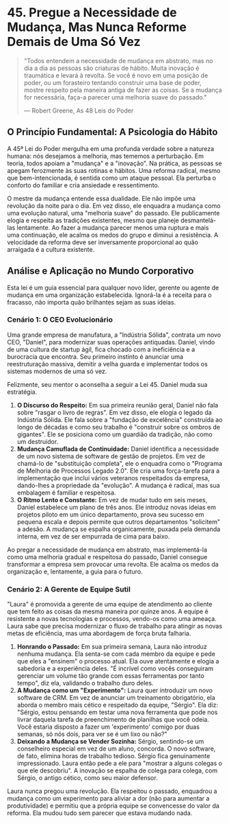 # 45. Pregue a Necessidade de Mudança, Mas Nunca Reforme Demais de Uma Só Vez

> "Todos entendem a necessidade de mudança em abstrato, mas no dia a dia as pessoas são criaturas de hábito. Muita inovação é traumática e levará à revolta. Se você é novo em uma posição de poder, ou um forasteiro tentando construir uma base de poder, mostre respeito pela maneira antiga de fazer as coisas. Se a mudança for necessária, faça-a parecer uma melhoria suave do passado."
> 
> — Robert Greene, As 48 Leis do Poder

## O Princípio Fundamental: A Psicologia do Hábito

A 45ª Lei do Poder mergulha em uma profunda verdade sobre a natureza humana: nós desejamos a melhoria, mas tememos a perturbação. Em teoria, todos apoiam a "mudança" e a "inovação". Na prática, as pessoas se apegam ferozmente às suas rotinas e hábitos. Uma reforma radical, mesmo que bem-intencionada, é sentida como um ataque pessoal. Ela perturba o conforto do familiar e cria ansiedade e ressentimento.

O mestre da mudança entende essa dualidade. Ele não impõe uma revolução da noite para o dia. Em vez disso, ele enquadra a mudança como uma evolução natural, uma "melhoria suave" do passado. Ele publicamente elogia e respeita as tradições existentes, mesmo que planeje desmantelá-las lentamente. Ao fazer a mudança parecer menos uma ruptura e mais uma continuação, ele acalma os medos do grupo e diminui a resistência. A velocidade da reforma deve ser inversamente proporcional ao quão arraigada é a cultura existente.

## Análise e Aplicação no Mundo Corporativo

Esta lei é um guia essencial para qualquer novo líder, gerente ou agente de mudança em uma organização estabelecida. Ignorá-la é a receita para o fracasso, não importa quão brilhantes sejam as suas ideias.

### Cenário 1: O CEO Evolucionário

Uma grande empresa de manufatura, a "Indústria Sólida", contrata um novo CEO, "Daniel", para modernizar suas operações antiquadas. Daniel, vindo de uma cultura de startup ágil, fica chocado com a ineficiência e a burocracia que encontra. Seu primeiro instinto é anunciar uma reestruturação massiva, demitir a velha guarda e implementar todos os sistemas modernos de uma só vez.

Felizmente, seu mentor o aconselha a seguir a Lei 45. Daniel muda sua estratégia.

1.  **O Discurso do Respeito:** Em sua primeira reunião geral, Daniel não fala sobre "rasgar o livro de regras". Em vez disso, ele elogia o legado da Indústria Sólida. Ele fala sobre a "fundação de excelência" construída ao longo de décadas e como seu trabalho é "construir sobre os ombros de gigantes". Ele se posiciona como um guardião da tradição, não como um destruidor.
2.  **Mudança Camuflada de Continuidade:** Daniel identifica a necessidade de um novo sistema de software de gestão de projetos. Em vez de chamá-lo de "substituição completa", ele o enquadra como o "Programa de Melhoria de Processos Legado 2.0". Ele cria uma força-tarefa para a implementação que inclui vários veteranos respeitados da empresa, dando-lhes a propriedade da "evolução". A mudança é radical, mas sua embalagem é familiar e respeitosa.
3.  **O Ritmo Lento e Constante:** Em vez de mudar tudo em seis meses, Daniel estabelece um plano de três anos. Ele introduz novas ideias em projetos piloto em um único departamento, prova seu sucesso em pequena escala e depois permite que outros departamentos "solicitem" a adesão. A mudança se espalha organicamente, puxada pela demanda interna, em vez de ser empurrada de cima para baixo.

Ao pregar a necessidade de mudança em abstrato, mas implementá-la como uma melhoria gradual e respeitosa do passado, Daniel consegue transformar a empresa sem provocar uma revolta. Ele acalma os medos da organização e, lentamente, a guia para o futuro.

### Cenário 2: A Gerente de Equipe Sutil

"Laura" é promovida a gerente de uma equipe de atendimento ao cliente que tem feito as coisas da mesma maneira por quinze anos. A equipe é resistente a novas tecnologias e processos, vendo-os como uma ameaça. Laura sabe que precisa modernizar o fluxo de trabalho para atingir as novas metas de eficiência, mas uma abordagem de força bruta falharia.

1.  **Honrando o Passado:** Em sua primeira semana, Laura não introduz nenhuma mudança. Ela senta-se com cada membro da equipe e pede que eles a "ensinem" o processo atual. Ela ouve atentamente e elogia a sabedoria e a experiência deles. "É incrível como vocês conseguiram gerenciar um volume tão grande com essas ferramentas por tanto tempo", diz ela, validando o trabalho duro deles.
2.  **A Mudança como um "Experimento":** Laura quer introduzir um novo software de CRM. Em vez de anunciar um treinamento obrigatório, ela aborda o membro mais cético e respeitado da equipe, "Sérgio". Ela diz: "Sérgio, estou pensando em testar uma nova ferramenta que pode nos livrar daquela tarefa de preenchimento de planilhas que você odeia. Você estaria disposto a fazer um 'experimento' comigo por duas semanas, só nós dois, para ver se é um lixo ou não?"
3.  **Deixando a Mudança se Vender Sozinha:** Sérgio, sentindo-se um conselheiro especial em vez de um aluno, concorda. O novo software, de fato, elimina horas de trabalho tedioso. Sérgio fica genuinamente impressionado. Laura então pede a ele para "mostrar a alguns colegas o que ele descobriu". A inovação se espalha de colega para colega, com Sérgio, o antigo cético, como seu maior defensor.

Laura nunca pregou uma revolução. Ela respeitou o passado, enquadrou a mudança como um experimento para aliviar a dor (não para aumentar a produtividade) e permitiu que a própria equipe se convencesse do valor da reforma. Ela mudou tudo sem parecer que estava mudando nada.
